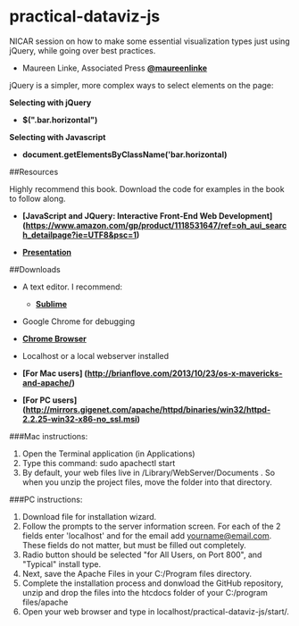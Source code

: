 # practical-dataviz-js
NICAR session on how to make some essential visualization types just using jQuery, while going over best practices.

* Maureen Linke, Associated Press
   **[@maureenlinke](http://www.twitter.com/maureenlinke)**

jQuery is a simpler, more complex ways to select elements on the page:

**Selecting with jQuery**
* **$(".bar.horizontal")**

**Selecting with Javascript**
* **document.getElementsByClassName('bar.horizontal)**


##Resources

Highly recommend this book. Download the code for examples in the book to follow along.

* **[JavaScript and JQuery: Interactive Front-End Web Development] (https://www.amazon.com/gp/product/1118531647/ref=oh_aui_search_detailpage?ie=UTF8&psc=1)**

* **[Presentation ](https://drive.google.com/file/d/0BwAEH-Wzs83CdjdOenY0LVN5UU0/view?usp=sharing)**

##Downloads
* A text editor. I recommend:
  * **[Sublime](http://www.sublimetext.com/download)**
  
* Google Chrome for debugging
 * **[Chrome Browser](https://www.google.com/chrome/browser/)**
  
* Localhost or a local webserver installed
 * **[For Mac users] (http://brianflove.com/2013/10/23/os-x-mavericks-and-apache/)**
 * **[For PC users] (http://mirrors.gigenet.com/apache/httpd/binaries/win32/httpd-2.2.25-win32-x86-no_ssl.msi)**

 ###Mac instructions: 
1. Open the Terminal application (in Applications)
2. Type this command: sudo apachectl start
3. By default, your web files live in /Library/WebServer/Documents . So when you unzip the project files, move the folder into that directory.
 
 ###PC instructions:
1. Download file for installation wizard.
2. Follow the prompts to the server information screen. For each of the 2 fields enter 'localhost' and for the email add yourname@email.com. These fields do not matter, but must be filled out completely.
3. Radio button should be selected "for All Users, on Port 800", and "Typical" install type.
4. Next, save the Apache Files in your C:/Program files directory.
5.   Complete the installation process and donwload the GitHub repository, unzip and drop the files into the htcdocs folder of your C:/program files/apache
6.   Open your web browser and type in localhost/practical-dataviz-js/start/. 